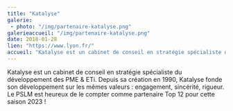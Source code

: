 ```yaml
---
title: "Katalyse"
galerie:
 - photo: "/img/partenaire-katalyse.png"
galerieaccueil: "/img/partenaire-katalyse.png"
date: 2018-01-28
lien: "https://www.lyon.fr/"
accueil: "Katalyse est un cabinet de conseil en stratégie spécialiste du développement des PME & ETi. Depuis sa création en 1990, Katalyse fonde son développement sur les mêmes valeurs : engagement, sincérité, rigueur. Le PSLM est heureux de le compter comme partenaire Top 12 pour cette saison 2023 !"
---
```

Katalyse est un cabinet de conseil en stratégie spécialiste du développement des PME & ETi. Depuis sa création en 1990, Katalyse fonde son développement sur les mêmes valeurs : engagement, sincérité, rigueur. Le PSLM est heureux de le compter comme partenaire Top 12 pour cette saison 2023 !